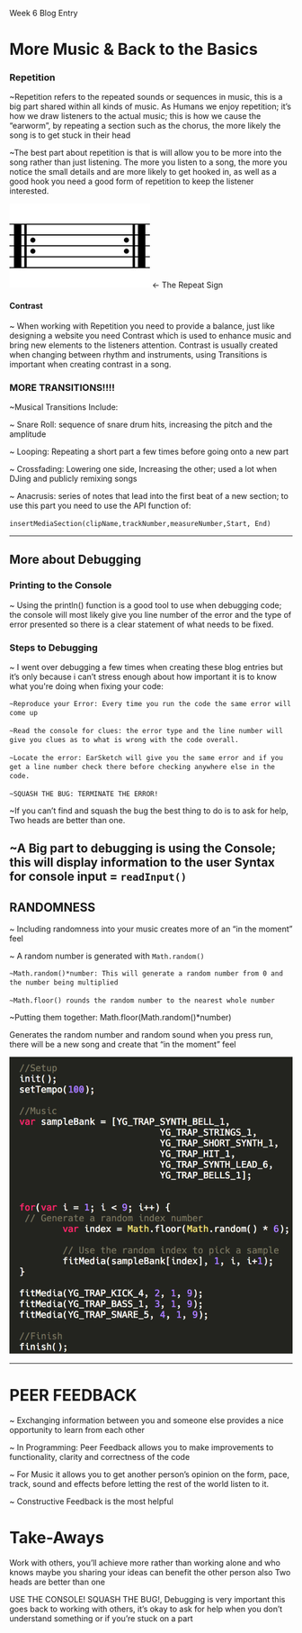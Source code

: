 Week 6 Blog Entry

# More Music & Back to the Basics

### Repetition

~Repetition refers to the repeated sounds or sequences in music, this is a big part shared within all kinds of music. As Humans we enjoy repetition; it’s how we draw listeners to the actual music; this is how we cause the “earworm”, by repeating a section such as the chorus, the more likely the song is to get stuck in their head

~The best part about repetition is that is will allow you to be more into the song rather than just listening. The more you listen to a song, the more you notice the small details and are more likely to get hooked in, as well as a good hook you need a good form of repetition to keep the listener interested.


 ![RepeatSymbol](repeat.jpg) ← The Repeat Sign

#### Contrast

~ When working with Repetition you need to provide a balance, just like designing a website you need Contrast which is used to enhance music and bring new elements to the listeners attention. Contrast is usually created when changing between rhythm and instruments, using Transitions is important when creating contrast in a song.

### MORE TRANSITIONS!!!!
~Musical Transitions Include:

~ Snare Roll: sequence of snare drum hits, increasing the pitch 
and the amplitude 

~ Looping: Repeating a short part a few times before going onto a new part

~ Crossfading: Lowering one side, Increasing the other; used a lot when DJing and publicly remixing songs

~ Anacrusis: series of notes that lead into the first beat of a new section; to use this part you need to use the API function 
of:

`insertMediaSection(clipName,trackNumber,measureNumber,Start, End)`

---



## More about Debugging 

### Printing to the Console
~ Using the println() function is a good tool to use when debugging code; the console will most likely give you line number of the error and the type of error presented so there is a clear statement of what needs to be fixed.

### Steps to Debugging

~ I went over debugging a few times when creating these blog entries but it’s only because i can’t stress enough about how important it is to know what you're doing when fixing your code:
	
	~Reproduce your Error: Every time you run the code the same error will come up
	
	~Read the console for clues: the error type and the line number will give you clues as to what is wrong with the code overall.
	
	~Locate the error: EarSketch will give you the same error and if you get a line number check there before checking anywhere else in the code.
	
	~SQUASH THE BUG: TERMINATE THE ERROR!

~If you can’t find and squash the bug the best thing to do is to ask for help, Two heads are better than one.

~A Big part to debugging is using the Console; this will display information to the user
Syntax for console input = `readInput()`
---
## RANDOMNESS
~ Including randomness into your music creates more of an “in the moment” feel

~ A random number is generated with `Math.random()`

	~Math.random()*number: This will generate a random number from 0 and the number being multiplied
	
	~Math.floor() rounds the random number to the nearest whole number

~Putting them together: Math.floor(Math.random()*number)

Generates the random number and random sound when you press run, there will be a new song and create that “in the moment” feel

![Randomness](randomness.png) 

---

# PEER FEEDBACK

~ Exchanging information between you and someone else provides a nice opportunity to learn from each other 

~ In Programming: Peer Feedback allows you to make improvements to functionality, clarity and correctness of the code

~ For Music it allows you to get another person’s opinion on the form, pace, track, sound and effects before letting the rest of the world listen to it.

~ Constructive Feedback is the most helpful

# Take-Aways
Work with others, you’ll achieve more rather than working alone and who knows maybe you sharing your ideas can benefit the other person also Two heads 
are better than one

USE THE CONSOLE! SQUASH THE BUG!, Debugging is very important this goes back to working with others, it’s okay to ask for help when you don’t understand something or if you’re stuck on a part

